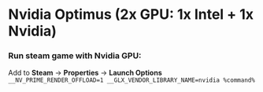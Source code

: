 # Nvidia Optimus (2x GPU: 1x Intel + 1x Nvidia)
### Run steam game with Nvidia GPU:
Add to **Steam** -> **Properties** -> **Launch Options**\
`__NV_PRIME_RENDER_OFFLOAD=1 __GLX_VENDOR_LIBRARY_NAME=nvidia %command%`
